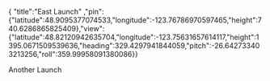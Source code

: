 { "title":"East Launch"
,"pin":{"latitude":48.9095377074533,"longitude":-123.76786970597465,"height":740.6286865825409},"view":{"latitude":48.82120942635704,"longitude":-123.75631657614117,"height":1395.0671509539636,"heading":329.4297941844059,"pitch":-26.642733403213256,"roll":359.99958091380086}}

Another Launch
<!--more-->
